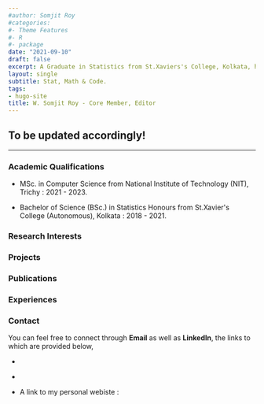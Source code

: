 ```yaml
---
#author: Somjit Roy
#categories:
#- Theme Features
#- R
#- package
date: "2021-09-10"
draft: false
excerpt: A Graduate in Statistics from St.Xaviers's College, Kolkata, having interests in Applied Probability and Statistics including Markov Chains, Design of Experiments, Machine Learning, etc.
layout: single
subtitle: Stat, Math & Code.
tags:
- hugo-site
title: W. Somjit Roy - Core Member, Editor
---
```


## To be updated accordingly!

---

### Academic Qualifications

* MSc. in Computer Science from National Institute of Technology (NIT), Trichy : 2021 - 2023.

* Bachelor of Science (BSc.) in Statistics Honours from St.Xavier's College (Autonomous), Kolkata : 2018 - 2021.

### Research Interests


### Projects


### Publications



### Experiences

### Contact

You can feel free to connect through **Email** as well as **LinkedIn**, the links to which are provided below,

* <a href = "https://www.linkedin.com/in/somjit-r-6b0965114/"><i class="fab fa-linkedin-in"></i></a> 

* <a href = mailto:somjit.roy2001@gmail.com><i class="fas fa-envelope"></i></a>

* A link to my personal webiste : <a href = "https://somjitroysr.netlify.app/"><i class="fas fa-blog"></i></a>
